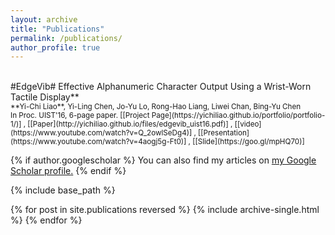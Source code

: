 ```yaml
---
layout: archive
title: "Publications"
permalink: /publications/
author_profile: true
---
```

<br>
#EdgeVib#
Effective Alphanumeric Character Output Using a Wrist-Worn Tactile Display**<br>
<small>**Yi-Chi Liao**, Yi-Ling Chen, Jo-Yu Lo, Rong-Hao Liang, Liwei Chan, Bing-Yu Chen <br>
In Proc. UIST'16, 6-page paper. </small>
<small>[[Project Page](https://yichiliao.github.io/portfolio/portfolio-1/)] , [[Paper](http://yichiliao.github.io/files/edgevib_uist16.pdf)] , [[video](https://www.youtube.com/watch?v=Q_2owlSeDg4)] , [[Presentation](https://www.youtube.com/watch?v=4aogj5g-Ft0)] , [[Slide](https://goo.gl/mpHQ70)]</small>

{% if author.googlescholar %}
  You can also find my articles on <u><a href="{{author.googlescholar}}">my Google Scholar profile</a>.</u>
{% endif %}

{% include base_path %}

{% for post in site.publications reversed %}
  {% include archive-single.html %}
{% endfor %}
